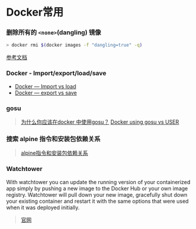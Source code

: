 # Docker常用

### 删除所有的 `<none>`(dangling) 镜像 

```bash
> docker rmi $(docker images -f "dangling=true" -q)
```
[参考文档](https://docs.docker.com/engine/reference/commandline/images/)

### Docker - Import/export/load/save
* [Docker — Import vs load](https://medium.com/bb-tutorials-and-thoughts/docker-import-vs-load-91d418f0073c)
* [Docker — export vs save](https://medium.com/bb-tutorials-and-thoughts/docker-export-vs-save-7053504546e5)

### gosu

> [为什么你应该在docker 中使用gosu？](https://zhuanlan.zhihu.com/p/151915585)
> [Docker using gosu vs USER](https://stackoverflow.com/questions/36781372/docker-using-gosu-vs-user)

### 搜索 alpine 指令和安装包依赖关系

> [alpine指令和安装包依赖关系](https://pkgs.alpinelinux.org/contents)


### Watchtower

With watchtower you can update the running version of your containerized app simply by pushing a new image to the 
Docker Hub or your own image registry. Watchtower will pull down your new image, gracefully shut down your existing 
container and restart it with the same options that were used when it was deployed initially. 

> [官网](https://containrrr.dev/watchtower/)
